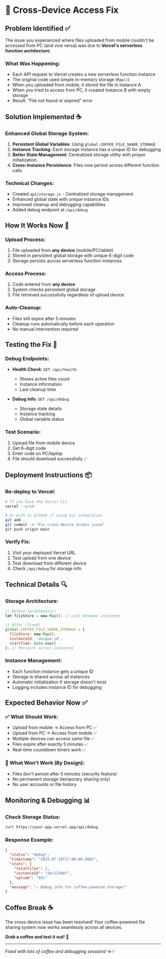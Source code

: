 # 🔧 Cross-Device Access Fix

## Problem Identified ✅

The issue you experienced where files uploaded from mobile couldn't be accessed from PC (and vice versa) was due to **Vercel's serverless function architecture**.

### What Was Happening:
- Each API request to Vercel creates a new serverless function instance
- The original code used simple in-memory storage (`Map()`)
- When you uploaded from mobile, it stored the file in Instance A
- When you tried to access from PC, it created Instance B with empty storage
- Result: "File not found or expired" error

## Solution Implemented ☕

### Enhanced Global Storage System:
1. **Persistent Global Variables**: Using `global.COFFEE_FILE_SHARE_STORAGE`
2. **Instance Tracking**: Each storage instance has a unique ID for debugging
3. **Better State Management**: Centralized storage utility with proper initialization
4. **Cross-Instance Persistence**: Files now persist across different function calls

### Technical Changes:
- Created `api/storage.js` - Centralized storage management
- Enhanced global state with unique instance IDs
- Improved cleanup and debugging capabilities
- Added debug endpoint at `/api/debug`

## How It Works Now 🚀

### Upload Process:
1. File uploaded from **any device** (mobile/PC/tablet)
2. Stored in persistent global storage with unique 6-digit code
3. Storage persists across serverless function instances

### Access Process:
1. Code entered from **any device**
2. System checks persistent global storage
3. File retrieved successfully regardless of upload device

### Auto-Cleanup:
- Files still expire after 5 minutes
- Cleanup runs automatically before each operation
- No manual intervention required

## Testing the Fix 🧪

### Debug Endpoints:
- **Health Check**: `GET /api/health`
  - Shows active files count
  - Instance information
  - Last cleanup time

- **Debug Info**: `GET /api/debug`
  - Storage state details
  - Instance tracking
  - Global variable status

### Test Scenario:
1. Upload file from mobile device
2. Get 6-digit code
3. Enter code on PC/laptop
4. File should download successfully ✅

## Deployment Instructions 📦

### Re-deploy to Vercel:
```bash
# If you have the Vercel CLI
vercel --prod

# Or push to GitHub if using Git integration
git add .
git commit -m "Fix cross-device access issue"
git push origin main
```

### Verify Fix:
1. Visit your deployed Vercel URL
2. Test upload from one device
3. Test download from different device
4. Check `/api/debug` for storage info

## Technical Details 🔍

### Storage Architecture:
```javascript
// Before (problematic)
let fileStore = new Map(); // Lost between instances

// After (fixed)
global.COFFEE_FILE_SHARE_STORAGE = {
  fileStore: new Map(),
  instanceId: 'unique-id',
  startTime: Date.now()
}; // Persists across instances
```

### Instance Management:
- Each function instance gets a unique ID
- Storage is shared across all instances
- Automatic initialization if storage doesn't exist
- Logging includes instance ID for debugging

## Expected Behavior Now ✅

### ✅ What Should Work:
- Upload from mobile → Access from PC ✅
- Upload from PC → Access from mobile ✅
- Multiple devices can access same file ✅
- Files expire after exactly 5 minutes ✅
- Real-time countdown timers work ✅

### 🚫 What Won't Work (By Design):
- Files don't persist after 5 minutes (security feature)
- No permanent storage (temporary sharing only)
- No user accounts or file history

## Monitoring & Debugging 📊

### Check Storage Status:
```bash
curl https://your-app.vercel.app/api/debug
```

### Response Example:
```json
{
  "status": "debug",
  "timestamp": "2025-07-18T17:00:00.000Z",
  "stats": {
    "totalFiles": 2,
    "instanceId": "abc123def",
    "uptime": "45s"
  },
  "message": "☕ Debug info for coffee-powered storage!"
}
```

## Coffee Break ☕

The cross-device issue has been resolved! Your coffee-powered file sharing system now works seamlessly across all devices. 

**Grab a coffee and test it out!** 🚀

---

*Fixed with lots of coffee and debugging sessions!* ☕✨
